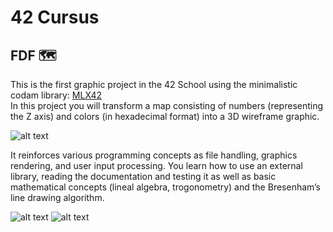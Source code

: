 # 42 Cursus

## FDF 🗺
This is the first graphic project in the 42 School using the minimalistic codam library: [MLX42](https://github.com/codam-coding-college/MLX42)  
In this project you will transform a map consisting of numbers (representing the Z axis) and colors (in hexadecimal format) into a 3D wireframe graphic.  

![alt text](https://user-images.githubusercontent.com/21006147/190404961-988cedf9-bed6-417f-bed3-eb5dc2b7afda.png)

It reinforces various programming concepts as file handling, graphics rendering, and user input processing. You learn how to use an external library, reading the documentation and testing it as well as basic mathematical concepts (lineal algebra, trogonometry) and the Bresenham’s line drawing algorithm.  

![alt text](https://miro.medium.com/v2/resize:fit:1400/format:webp/0*dt0w0ps7mLeqPG9U.gif)
![alt text](https://miro.medium.com/v2/resize:fit:1400/1*l552tTR3_ywont4BRuU3lQ.png)

